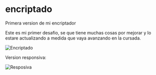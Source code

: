 # encriptado
Primera version de mi encriptador

Este es mi primer desafio, se que tiene muchas cosas por mejorar y lo estare actualizando a medida que vaya avanzando en la cursada.

![Encriptado](https://user-images.githubusercontent.com/105408069/188701073-2af8a837-6aea-4815-a9ec-08876ba32a88.png)


Version responsiva:


![Resposiva](https://user-images.githubusercontent.com/105408069/188702112-781826af-fffc-419b-9aff-ba029950951f.png)
